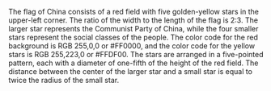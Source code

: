 The flag of China consists of a red field with five golden-yellow stars in the upper-left corner. The ratio of the width to the length of the flag is 2:3. The larger star represents the Communist Party of China, while the four smaller stars represent the social classes of the people. The color code for the red background is RGB 255,0,0 or #FF0000, and the color code for the yellow stars is RGB 255,223,0 or #FFDF00. The stars are arranged in a five-pointed pattern, each with a diameter of one-fifth of the height of the red field. The distance between the center of the larger star and a small star is equal to twice the radius of the small star.